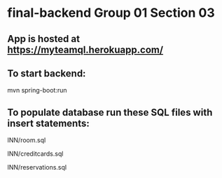 # final-backend Group 01 Section 03

## App is hosted at https://myteamql.herokuapp.com/

## To start backend:
mvn spring-boot:run

## To populate database run these SQL files with insert statements:
INN/room.sql

INN/creditcards.sql

INN/reservations.sql


